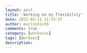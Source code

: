 ```yaml
---
layout: post
title: 'Working on my flexibility'
date: 2022-03-11 11:33:17
author: multishiv19
comments: true
category: [workouts]
tags: [Workout]
description: 
---
```


<div width='100%' class='strava-embed-placeholder' data-embed-type='activity' data-embed-id='6809261994'></div>
<script src='https://strava-embeds.com/embed.js'></script>
